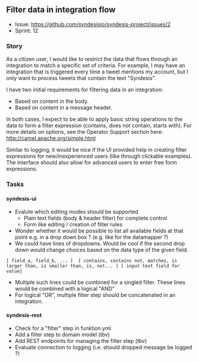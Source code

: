 ## Filter data in integration flow

* Issue: https://github.com/syndesisio/syndesis-project/issues/2
* Sprint: 12

### Story

As a citizen user, I would like to restrict the data that flows through an integration to match a specific set of criteria.  For example, I may have an integration that is triggered every time a tweet mentions my account, but I only want to process tweets that contain the text "Syndesis".

I have two initial requirements for filtering data in an integration:
* Based on content in the body.
* Based on content in a message header.

In both cases, I expect to be able to apply basic string operations to the data to form a filter expression (contains, does not contain, starts with).  For more details on options, see the Operator Support section here:
http://camel.apache.org/simple.html

Similar to logging, it would be nice if the UI provided help in creating filter expressions for new/inexperienced users (like through clickable examples).  The interface should also allow for advanced users to enter free form expressions.

### Tasks

#### syndesis-ui

* Evalute which editing modes should be supported
  - Plain text fields (body & header filter) for complete control
  - Form like editing / creation of filter rules
* Wonder whether it would be possible to list all available fields at that point e.g. in a drop down box ? (e.g. like for the datamapper ?)
* We could have lines of dropdowns. Would be cool if the second drop down would change choices based on the data type of the given field.

```
[ field_a, field_b, ... ]  [ contains, contains not, matches, is larger than, is smaller than, is, not... ] [ input text field for value]
```

* Multiple such lines could be combined for a singled filter. These lines would be combined with a logical "AND"
* For logical "OR", multiple filter step should be concatenated in an integration.

#### syndesis-rest

* Check for a "filter" step in funktion.yml
* Add a filter step to domain model (tbv)
* Add REST endpoints for managing the filter step (tbv)
* Evaluate connection to logging (i.e. should dropped message be logged ?)
